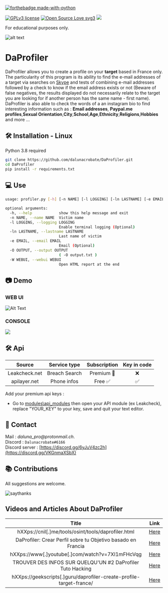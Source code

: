 [![forthebadge made-with-python](http://ForTheBadge.com/images/badges/made-with-python.svg)](https://www.python.org/)

[![GPLv3 license](https://img.shields.io/badge/License-GPLv3-blue.svg)](http://perso.crans.org/besson/LICENSE.html) [![Open Source Love svg3](https://badges.frapsoft.com/os/v3/open-source.svg?v=103)](https://github.com/TheRealDalunacrobate/daprofiler)
![](https://visitor-badge.laobi.icu/badge?page_id=TheRealDalunacrobate.daprofiler)

For educational purposes only.

![alt text](https://i.ibb.co/XkyyTfq/unknown.png)
# DaProfiler

DaProfiler allows you to create a profile on your **target** based in France only.
The particularity of this program is its ability to find the e-mail addresses of a target via searches on [Skype](https://www.skype.com/) and tests of combining e-mail addresses followed by a check to know if the email address exists or not (Beware of false negatives, the results displayed do not necessarily relate to the target you are looking for if another person has the same name - first name). DaProfiler is also able to check the words of a an instagram bio to find interesting information such as : **Email addresses**, **Paypal.me profiles**,**Sexual Orientation**,**City**,**School**,**Age**,**Ethnicity**,**Religions**,**Hobbies** and more ...

## 🛠 Installation - Linux

Python 3.8 required
```bash
git clone https://github.com/dalunacrobate/DaProfiler.git
cd DaProfiler
pip install -r requirements.txt
```
## 💻 Use
```bash
usage: profiler.py [-h] [-n NAME] [-l LOGGING] [-ln LASTNAME] [-e EMAIL] [-O OUTPUT] [-W WEBUI]

optional arguments:
  -h, --help            show this help message and exit
  -n NAME, --name NAME  Victim name
  -l LOGGING, --logging LOGGING
                        Enable terminal logging (Optional)
  -ln LASTNAME, --lastname LASTNAME
                        Last name of victim
  -e EMAIL, --email EMAIL
                        Email (Optional)
  -O OUTPUT, --output OUTPUT
                        ( -O output.txt )
  -W WEBUI, --webui WEBUI
                        Open HTML report at the end
```

## 📷 Demo
### WEB UI
![Alt Text](https://github.com/dalunacrobate/Gifs/blob/main/gif.gif)
### CONSOLE
![](https://i.ibb.co/YPHwv39/hh.png)

## 🛠 Api
| Source | Service type | Subscription | Key in code |
| :---: | :---: | :---: | :---: |
| Leakcheck.net | Breach Search | Premium 🔑 | ❌ | 
| apilayer.net | Phone infos | Free ✅ | ✅ |

Add your premium api keys :
+ Go to [modules\api_modules](https://github.com/dalunacrobate/DaProfiler/tree/main/modules/api_modules) then open your API module (ex Leakcheck), replace "YOUR_KEY" to your key, save and quit your text editor.

##  📝 Contact
Mail : _daluna_pro@protonmail.ch_. <br>
Discord : `Dalunacrobate#6166` <br>
Discord server : [https://discord.gg/6yJuV4zc2h](https://discord.gg/VKGnmaXSbX)


## 📚 Contributions
All suggestions are welcome.

![saythanks](https://img.shields.io/badge/say-thanks-ff69b4.svg)

## Videos and Articles About DaProfiler
| Title | Link |
| :---: | :---: |
| hXXps://cnil[.]me/tools/osint/tools/daprofiler.html | [Here](https://cnil.me/tools/osint/tools/daprofiler.html) | 
| DaProfiler: Crear Perfil sobre tu Objetivo basado en Francia | [Here](https://esgeeks.com/daprofiler-crear-perfil-objetivo-francia/) |
| hXXps://www[.]youtube[.]com/watch?v=7XI1mFHcVqg | [Here](https://www.youtube.com/watch?v=7XI1mFHcVqg) |
| TROUVER DES INFOS SUR QUELQU'UN #2 DaProfiler Tuto Hacking | [Here](https://www.youtube.com/watch?v=8Ymvvh31ONs) |
| hXXps://geekscripts[.]guru/daprofiler-create-profile-target-france/ | [Here](https://geekscripts.guru/daprofiler-create-profile-target-france/) |
